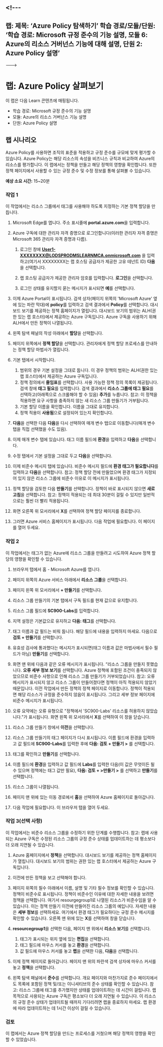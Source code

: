 <a name="---"></a><!---
---
랩: 제목: ‘Azure Policy 탐색하기’ 학습 경로/모듈/단원: ‘학습 경로: Microsoft 규정 준수의 기능 설명, 모듈 6: Azure의 리소스 거버넌스 기능에 대해 설명, 단원 2: Azure Policy 설명’
---
--->

# <a name="lab-explore-azure-policy"></a>랩: Azure Policy 살펴보기

이 랩은 다음 Learn 콘텐츠에 매핑됩니다.

- 학습 경로: Microsoft 규정 준수의 기능 설명
- 모듈: Azure의 리소스 거버넌스 기능 설명
- 단원: Azure Policy 설명

## <a name="lab-scenario"></a>랩 시나리오

Azure Policy를 사용하면 조직의 표준을 적용하고 규정 준수를 규모에 맞게 평가할 수 있습니다. Azure Policy는 해당 리소스의 속성을 비즈니스 규칙과 비교하여 Azure의 리소스를 평가합니다. 이 랩에서는 정책을 만들고 해당 정책의 영향을 확인합니다.  또한 정책 페이지에서 사용할 수 있는 규정 준수 및 수정 정보를 통해 살펴볼 수 있습니다.

**예상 소요 시간:** 15~20분

### <a name="task-1"></a>작업 1

이 작업에서는 리소스 그룹에서 태그를 사용해야 하도록 지정하는 기본 정책 할당을 만듭니다.
1.  Microsoft Edge를 엽니다. 주소 표시줄에 **portal.azure.com**을 입력합니다.

1. Azure 구독에 대한 관리자 자격 증명으로 로그인합니다(이러한 관리자 자격 증명은 Microsoft 365 관리자 자격 증명과 다름).
    1. 로그인 창에 **User1-XXXXXXXX@LODSPRODMSLEARNMCA.onmicrosoft.com** 을 입력하고(여기서 XXXXXXXX는 랩 호스팅 공급자가 제공한 고유 테넌트 ID) **다음**을 선택합니다.

    1. 랩 호스팅 공급자가 제공한 관리자 암호를 입력합니다. **로그인**을 선택합니다.
    1. 로그인 상태를 유지할지 묻는 메시지가 표시되면 **예**를 선택합니다.

1. 이제 Azure Portal이 표시됩니다.  검색 상자(페이지 위쪽의 'Microsoft Azure' 옆에 있는 파란 막대)에 **policy**를 입력하고 검색 결과에서 **Policy**를 선택합니다. 대시보드 보기를 제공하는 정책 홈페이지가 열립니다.  대시보드 보기의 범위는 ALH(권한 있는 랩 호스터)에서 제공하는 Azure 구독입니다. Azure 구독을 사용하기 위해 ALH에서 만든 정책이 나열됩니다.

1. 왼쪽 탐색 패널의 작성 아래에서 **할당**을 선택합니다.

1. 페이지 위쪽에서 **정책 할당**을 선택합니다. 관리자에게 정책 할당 프로세스를 안내하는 정책 할당 마법사가 열립니다.

1. 기본 탭에서 시작합니다.
    1. 범위의 경우 기본 설정을 그대로 둡니다. 이 경우 정책의 범위는 ALH(권한 있는 랩 호스터)에서 제공하는 Azure 구독입니다.
    1. 정책 정의에서 **줄임표**를 선택합니다.  사용 가능한 정책 정의 목록이 제공됩니다.  검색 창에 **태그 필요**를 입력합니다. 검색 결과에서 **리소스 그룹에 태그 필요**를 선택하고(아래쪽으로 스크롤해야 할 수 있음) **추가**를 누릅니다.  참고: 이 정책을 적용하면 요구 사항을 충족하지 않는 새 리소스 그룹 만들기가 거부됩니다.  
    1. 기본 할당 이름을 확인합니다.  이름을 그대로 유지합니다.
    1. 정책 적용이 **사용됨**으로 설정되어 있는지 확인합니다.

1. **다음**을 선택한 다음 **다음**을 다시 선택하여 매개 변수 탭으로 이동합니다(매개 변수 탭을 직접 선택했을 수도 있음).

1. 이제 매개 변수 탭에 있습니다. 태그 이름 필드에 **환경**을 입력하고 **다음**을 선택합니다.

1. 수정 탭에서 기본 설정을 그대로 두고 **다음**을 선택합니다.

1. 이제 비준수 메시지 탭에 있습니다. 비준수 메시지 필드에 **환경 태그가 필요합니다**를 입력하고 **다음**을 선택합니다. 참고: 정책 할당 전에 만들었으며 환경 태그가 지정되어 있지 않은 리소스 그룹에 비준수 이유로 이 메시지가 표시됩니다.

1. 정책 할당을 검토한 다음 **만들기**를 선택합니다.  정책이 바로 표시되지 않으면 **새로 고침**을 선택합니다. 참고: 정책이 적용되는 데 최대 30분이 걸릴 수 있지만 일반적으로는 훨씬 더 빨리 적용됩니다.

1. 화면 오른쪽 위 모서리에서 **X**를 선택하여 정책 할당 페이지를 종료합니다.

1. 그러면 Azure 서비스 홈페이지가 표시됩니다.  다음 작업에 필요합니다. 이 페이지를 열어 두세요.

### <a name="task-2"></a>작업 2

이 작업에서는 태그가 없는 Azure에 리소스 그룹을 만들려고 시도하여 Azure 정책 할당의 영향을 확인할 수 있습니다.

1. 브라우저 탭에서 홈 - Microsoft Azure를 엽니다.

1. 페이지 위쪽의 Azure 서비스 아래에서 **리소스 그룹**을 선택합니다.

1. 페이지 왼쪽 위 모서리에서 **+ 만들기**를 선택합니다.

1. 리소스 그룹 만들기의 기본 탭에서 구독 필드를 현재 값으로 유지합니다.

1. 리소스 그룹 필드에 **SC900-Labs**를 입력합니다.

1. 지역 설정은 기본값으로 유지하고 **다음: 태그**를 선택합니다.

1. 태그 이름과 값 필드는 비워 둡니다.  해당 필드에 내용을 입력하지 마세요. 다음으로 **검토 + 만들기**를 선택합니다.

1. 유효성 검사에 통과했다는 메시지가 표시되면(태그 이름과 값은 마법사에서 필수 필드가 아님) **만들기**를 선택합니다.

1. 화면 맨 위에 다음과 같은 오류 메시지가 표시됩니다. “리소스 그룹을 만들지 못했습니다. **오류 세부 정보 보기**를 선택합니다. Azure 정책에 포함된 조건이 충족되지 않았으므로 비준수 사항으로 인해 리소스 그룹 만들기가 거부되었습니다. 참고: 오류 메시지가 표시되지 않고 리소스 그룹이 만들어졌다면 정책이 아직 적용되지 않았기 때문입니다.  이전 작업에서 만든 정책의 정책 페이지로 이동합니다. 정책이 적용되면 해당 리소스가 규정을 준수하지 않음이 표시됩니다.  그리고 세부 정보 페이지에 비준수 메시지가 표시됩니다.

1. 오류 요약에는 오류 유형으로 "정책에서 'SC900-Labs' 리소스를 허용하지 않았습니다."가 표시됩니다.  화면 왼쪽 위 모서리에서 **X**를 선택하여 이 창을 닫습니다.

1. 리소스 그룹 만들기 창에서 **이전**을 선택합니다.

1. 리소스 그룹 만들기의 태그 페이지가 다시 표시됩니다.  이름 필드에 환경을 입력하고 값 필드에 **SC900-Labs**를 입력한 후에 **다음: 검토 + 만들기 >** 를 선택합니다.

1. 태그를 확인하고 **만들기**를 선택합니다.

1. 이름 필드에 **환경**을 입력하고 값 필드에 **Labs**를 입력한 다음(이 값은 무엇이든 될 수 있으며 정책에는 태그 값만 필요), **다음: 검토 + >만들기 >** 를 선택하고 **만들기**를 선택합니다.

1. 리소스 그룹이 나열됩니다.  

1. 페이지 맨 위에 있는 이동 경로에서 **홈**을 선택하여 Azure 홈페이지로 돌아갑니다.

1. 다음 작업에 필요합니다. 이 브라우저 탭을 열어 두세요.

### <a name="task-3-optional"></a>작업 3(선택 사항)

이 작업에서는 비준수 리소스 그룹을 수정하기 위한 단계를 수행합니다. 참고: 랩에 사용되는 Azure 구독은 수정된 리소스 그룹의 규정 준수 상태를 업데이트하는 데 평소보다 더 오래 지연될 수 있습니다.

1. Azure 홈페이지에서 **정책**을 선택합니다. 대시보드 보기를 제공하는 정책 홈페이지가 열립니다.  대시보드 보기의 범위는 권한 있는 랩 호스터에서 제공하는 Azure 구독입니다.  

1. 이전에 만든 정책을 보고 선택해야 합니다.

1. 페이지 위쪽의 필수 아래에서 이름, 설명 및 기타 필수 정보를 확인할 수 있습니다.  정책이 비준수로 표시됩니다.  정책이 비준수인 이유에 대한 자세한 내용을 보려면 정책을 선택합니다. 여기서 resourgegroup1로 나열된 리소스가 비준수임을 알 수 있습니다.  이는 정책 만들기 이전에 만들어진 리소스 그룹의 예입니다. 자세한 내용은 **세부 정보**를 선택하세요.  여기에서 환경 태그가 필요하다는 규정 준수 메시지를 확인할 수 있습니다.  오른쪽 맨 위에 있는 **X**를 선택하여 창을 닫습니다.

1. **resourcegroup1**을 선택한 다음, 페이지 맨 위에서 **리소스 보기**를 선택합니다.
    1. 태그가 표시되는 위치 옆에 있는 **편집**을 선택합니다.
    1. 태그 필드에 마우스 커서를 놓고 **환경**을 선택합니다.
    1. 값 필드에 마우스 커서를 놓고 **랩**을 선택한 다음, **다음**을 선택합니다.

1. 이제 정책 페이지로 돌아갑니다.  페이지 맨 위의 파란색 검색 상자에 마우스 커서를 놓고 **정책**을 선택합니다.

1. 왼쪽 탐색 패널에서 **준수**를 선택합니다.  개요 페이지와 마찬가지로 준수 페이지에서도 목록에 포함된 정책 및/또는 이니셔티브의 준수 상태를 확인할 수 있습니다.  참고: 리소스 그룹에 태그를 추가했지만 상태를 업데이트하는 데 시간이 걸립니다.  랩 목적으로 사용되는 Azure 구독은 평소보다 더 오래 지연될 수 있습니다. 이 리소스의 규정 준수 상태가 업데이트될 때까지 기다리려면 랩을 종료하지 마세요. 랩 환경에 따라 업데이트하는 데 1시간 이상이 걸릴 수 있습니다.  

### <a name="review"></a>검토

이 랩에서는 Azure 정책 할당을 만드는 프로세스를 거쳤으며 해당 정책의 영향을 확인할 수 있었습니다.
